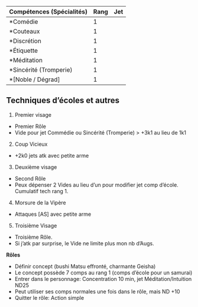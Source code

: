 | Compétences (Spécialités)                     | Rang  | Jet
| --------------------------------------------- | ----- | -------
| *Comédie                                      | 1     |
| *Couteaux                                     | 1     |
| *Discrétion                                   | 1     |
| *Étiquette                                    | 1     |
| *Méditation                                   | 1     |
| *Sincérité (Tromperie)                        | 1     |
| *[Noble / Dégrad]                             | 1     |

## Techniques d’écoles et autres

1. Premier visage
  * Premier Rôle
  * Vide pour jet Commédie ou Sincérité (Tromperie) > +3k1 au lieu de 1k1
2. Coup Vicieux
  * +2k0 jets atk avec petite arme
3. Deuxième visage
  * Second Rôle
  * Peux dépenser 2 Vides au lieu d’un pour modifier jet comp d’école. Cumulatif
    tech rang 1.
4. Morsure de la Vipère
  * Attaques [AS] avec petite arme
5. Troisième Visage
  * Troisième Rôle.
  * Si j’atk par surprise, le Vide ne limite plus mon nb d’Augs.

**Rôles**
- Définir concept (bushi Matsu effronté, charmante Geisha)
- Le concept possède 7 comps au rang 1 (comps d’école pour un samurai)
- Entrer dans le personnage: Concentration 10 min, jet Méditation/Intuition ND25
- Peut utiliser ses comps normales une fois dans le rôle, mais ND +10
- Quitter le rôle: Action simple
